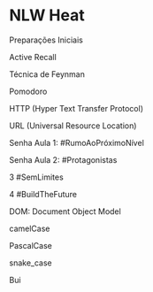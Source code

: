 # NLW Heat



Preparações Iniciais



Active Recall

Técnica de Feynman

Pomodoro



HTTP (Hyper Text Transfer Protocol)

URL (Universal Resource Location)

Senha Aula 1: #RumoAoPróximoNível

Senha Aula 2: #Protagonistas



3 #SemLimites

4 #BuildTheFuture



DOM: Document Object Model



camelCase

PascalCase

snake_case



Bui

